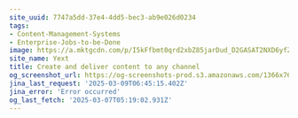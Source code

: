 ```yaml
---
site_uuid: 7747a5dd-37e4-4dd5-bec3-ab9e026d0234
tags:
- Content-Management-Systems
- Enterprise-Jobs-to-be-Done
image: https://a.mktgcdn.com/p/I5kFfbmt0qrd2xbZ85jarDud_D2GASAT2NXD6yfZOLg/1920x1081.jpg
site_name: Yext
title: Create and deliver content to any channel
og_screenshot_url: https://og-screenshots-prod.s3.amazonaws.com/1366x768/80/false/3dd896f836911298ed0f92afad87b983dece2bd8245a1dc85fa37ecda5a2d25b.jpeg
jina_last_request: '2025-03-09T06:45:15.402Z'
jina_error: 'Error occurred'
og_last_fetch: '2025-03-07T05:19:02.931Z'
---
```



